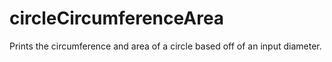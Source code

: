 # circleCircumferenceArea
Prints the circumference and area of a circle based off of an input diameter.
